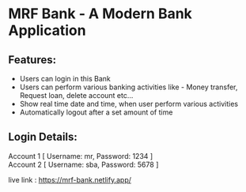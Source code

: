 # MRF Bank - A Modern Bank Application


## Features:
- Users can login in this Bank <br>
- Users can perform various banking activities like - Money transfer, Request loan, delete account etc... <br>
- Show real time date and time, when user perform various activities <br>
- Automatically logout after a set amount of time <br>


## Login Details:
Account 1 [ Username: mr, Password: 1234 ] <br>
Account 2 [ Username: sba, Password: 5678 ] <br>

live link : https://mrf-bank.netlify.app/
